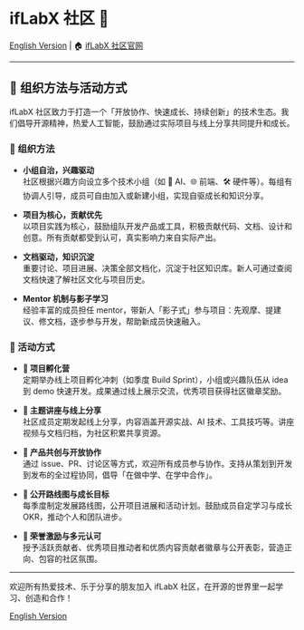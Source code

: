 # ifLabX 社区 🚀

[English Version](./README.md) | 🏠 [ifLabX 社区官网](https://www.iflabx.com)

---

## 🌱 组织方法与活动方式

ifLabX 社区致力于打造一个「开放协作、快速成长、持续创新」的技术生态。我们倡导开源精神，热爱人工智能，鼓励通过实际项目与线上分享共同提升和成长。

### 🧩 组织方法

- **小组自治，兴趣驱动**  
  社区根据兴趣方向设立多个技术小组（如 🤖 AI、🌐 前端、🛠️ 硬件等）。每组有协调人引导，成员可自由加入或新建小组，实现自驱成长和知识分享。
  
- **项目为核心，贡献优先**  
  以项目实践为核心，鼓励组队开发产品或工具，积极贡献代码、文档、设计和创意。所有贡献都受到认可，真实影响力来自实际产出。

- **文档驱动，知识沉淀**  
  重要讨论、项目进展、决策全部文档化，沉淀于社区知识库。新人可通过查阅文档快速了解社区文化与项目历史。

- **Mentor 机制与影子学习**  
  经验丰富的成员担任 mentor，带新人「影子式」参与项目：先观摩、提建议、修文档，逐步参与开发，帮助新成员快速融入。

### 🎯 活动方式

- **🚀 项目孵化营**  
  定期举办线上项目孵化冲刺（如季度 Build Sprint），小组或兴趣队伍从 idea 到 demo 快速开发。成果通过线上展示交流，优秀项目获得社区徽章奖励。

- **🎤 主题讲座与线上分享**  
  社区成员定期发起线上分享，内容涵盖开源实战、AI 技术、工具技巧等。讲座视频与文档归档，为社区积累共享资源。

- **🤝 产品共创与开放协作**  
  通过 issue、PR、讨论区等方式，欢迎所有成员参与协作。支持从策划到开发到发布的全过程协同，倡导「在做中学、在学中合作」。

- **📌 公开路线图与成长目标**  
  每季度制定发展路线图，公开项目进展和活动计划。鼓励成员自定学习与成长 OKR，推动个人和团队进步。

- **🏅 荣誉激励与多元认可**  
  授予活跃贡献者、优秀项目推动者和优质内容贡献者徽章与公开表彰，营造正向、包容的社区氛围。

---

欢迎所有热爱技术、乐于分享的朋友加入 ifLabX 社区，在开源的世界里一起学习、创造和合作！

[English Version](./README.md)
